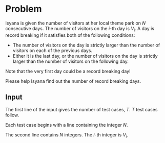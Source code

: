 # Problem

Isyana is given the number of visitors at her local theme park on $N$ consecutive days. The number of visitors on the $i$-th day is $V_i$. A day is record breaking if it satisfies both of the following conditions:

- The number of visitors on the day is strictly larger than the number of visitors on each of the previous days.
- Either it is the last day, or the number of visitors on the day is strictly larger than the number of visitors on the following day.

Note that the very first day could be a record breaking day!

Please help Isyana find out the number of record breaking days.

## Input

The first line of the input gives the number of test cases, $T$. $T$ test cases follow.

Each test case begins with a line containing the integer $N$.

The second line contains $N$ integers. The $i$-th integer is $V_i$.
